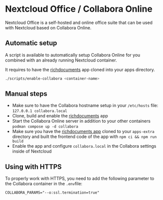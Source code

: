 # Nextcloud Office / Collabora Online

Nextcloud Office is a self-hosted and online office suite that can be used with Nextcloud based on Collabora Online.

## Automatic setup

A script is available to automatically setup Collabora Online for you combined with an already running Nextcloud container.

It requires to have the [richdocuments](https://github.com/nextcloud/richdocuments) app cloned into your apps directory.

```bash
./scripts/enable-collabora <container-name>
```

## Manual steps

- Make sure to have the Collabora hostname setup in your `/etc/hosts` file: `127.0.0.1 collabora.local`
- Clone, build and enable the [richdocuments](https://github.com/nextcloud/richdocuments) app
- Start the Collabora Online server in addition to your other containers `podman compose up -d collabora`
- Make sure you have the [richdocuments app](https://github.com/nextcloud/richdocuments) cloned to your `apps-extra` directory and built the frontend code of the app with `npm ci && npm run build`
- Enable the app and configure `collabora.local` in the Collabora settings inside of Nextcloud

## Using with HTTPS

To properly work with HTTPS, you need to add the following parameter to the Collabora container in the `.env`file:

```
COLLABORA_PARAMS="--o:ssl.termination=true"
```
